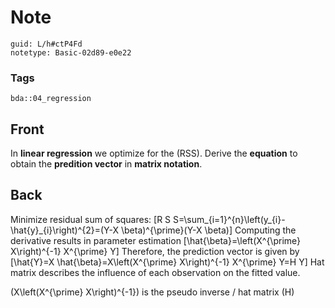 # Note
```
guid: L/h#ctP4Fd
notetype: Basic-02d89-e0e22
```

### Tags
```
bda::04_regression
```

## Front
In <b>linear regression</b> we optimize for the \(RSS\). Derive the
<b>equation</b> to obtain the <b>predition vector</b> in <b>matrix
notation</b>.

## Back
Minimize residual sum of squares:
\[R S S=\sum_{i=1}^{n}\left(y_{i}-\hat{y}_{i}\right)^{2}=(Y-X \beta)^{\prime}(Y-X \beta)\]
Computing the derivative results in parameter estimation
\[\hat{\beta}=\left(X^{\prime} X\right)^{-1} X^{\prime} Y\]
Therefore, the prediction vector is given by
\[\hat{Y}=X \hat{\beta}=X\left(X^{\prime} X\right)^{-1} X^{\prime} Y=H Y\]
Hat matrix describes the influence of each observation on the fitted value.

\(X\left(X^{\prime} X\right)^{-1}\) is the pseudo inverse / hat matrix \(H\)
